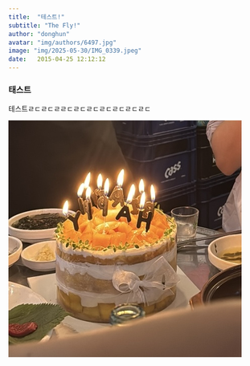 ```yaml
---
title:  "테스트!"
subtitle: "The Fly!"
author: "donghun"
avatar: "img/authors/6497.jpg"
image: "img/2025-05-30/IMG_0339.jpeg"
date:   2015-04-25 12:12:12
---
```


### 태스트
테스트ㄹㄷㄹㄷㄹㄹㄷㄹㄷㄹㄷㄹㄷㄹㄷㄹㄷㄹㄷ

![이미지](../img/2025-05-30/IMG_0579.jpeg)

